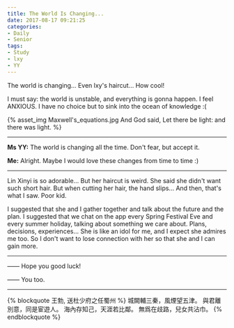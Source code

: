 ```yaml
---
title: The World Is Changing...
date: 2017-08-17 09:21:25
categories:
- Daily
- Senior
tags:
- Study
- lxy
- YY
---
```


The world is changing... Even lxy's haircut... How cool!

I must say: the world is unstable, and everything is gonna happen. I feel ANXIOUS. I have no choice but to sink into the ocean of knowledge :(

{% asset_img Maxwell's_equations.jpg And God said, Let there be light: and there was light. %}

-----

**Ms YY:** The world is changing all the time. Don't fear, but accept it.

**Me:** Alright. Maybe I would love these changes from time to time :)

-----

Lin Xinyi is so adorable... But her haircut is weird. She said she didn't want such short hair. But when cutting her hair, the hand slips... And then, that's what I saw. Poor kid.

I suggested that she and I gather together and talk about the future and the plan. I suggested that we chat on the app every Spring Festival Eve and every summer holiday, talking about something we care about. Plans, decisions, experiences... She is like an idol for me, and I expect she admires me too. So I don't want to lose connection with her so that she and I can gain more.

-----

—— Hope you good luck!

—— You too.

-----

{% blockquote 王勃, 送杜少府之任蜀州 %}
城闕輔三秦，風煙望五津。
與君離別意，同是宦遊人。
海內存知己，天涯若比鄰。
無爲在歧路，兒女共沾巾。
{% endblockquote %}